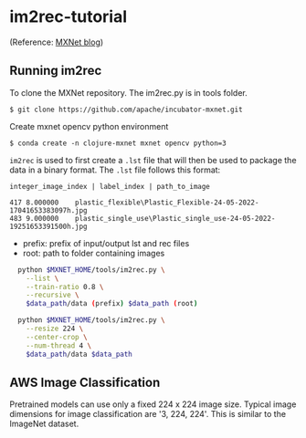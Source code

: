 # im2rec-tutorial

(Reference: [MXNet blog](https://arthurcaillau.com/image-record-iter/))

## Running im2rec

To clone the MXNet repository. The im2rec.py is in tools folder.
```git
$ git clone https://github.com/apache/incubator-mxnet.git
```

Create mxnet opencv python environment
```conda
$ conda create -n clojure-mxnet mxnet opencv python=3
```

`im2rec` is used to first create a `.lst` file that will then be used to package the data in a binary format. The `.lst` file follows this format:
```
integer_image_index | label_index | path_to_image

417	8.000000	plastic_flexible\Plastic_Flexible-24-05-2022-17041653383097h.jpg
483	9.000000	plastic_single_use\Plastic_single_use-24-05-2022-19251653391500h.jpg
```

- prefix: prefix of input/output lst and rec files
- root: path to folder containing images
```bash
  python $MXNET_HOME/tools/im2rec.py \
    --list \
    --train-ratio 0.8 \
    --recursive \
    $data_path/data (prefix) $data_path (root)

  python $MXNET_HOME/tools/im2rec.py \
    --resize 224 \
    --center-crop \
    --num-thread 4 \
    $data_path/data $data_path
```

## AWS Image Classification

Pretrained models can use only a fixed 224 x 224 image size. Typical image dimensions for image classification are '3, 224, 224'. This is similar to the ImageNet dataset.
